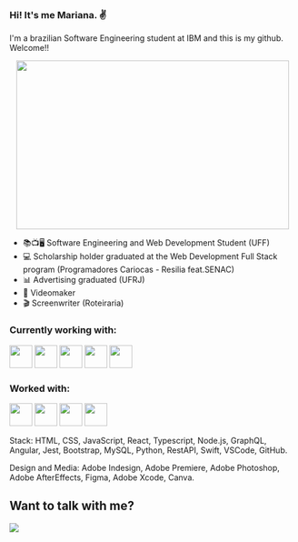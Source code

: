 ### Hi! It's me Mariana. :v:

I'm a brazilian Software Engineering student at IBM and this is my github. Welcome!! 

<div align="center">
  <img src="https://giphy.com/embed/SwImQhtiNA7io" width="480" height="297" frameBorder="0" />
</div>

- 📚📺🖥️ Software Engineering and Web Development Student (UFF)
- 💻 Scholarship holder graduated at the Web Development Full Stack program (Programadores Cariocas - Resilia feat.SENAC)
- 📊 Advertising graduated (UFRJ)
- 🎥 Videomaker
- 🎬 Screenwriter (Roteiraria)


<h3> Currently working with: </h3>

<div style="display:inline_block">

<a href="https://www.typescriptlang.org/" title="TypeScript"><img height="40" width="40" src="https://user-images.githubusercontent.com/25181517/183890598-19a0ac2d-e88a-4005-a8df-1ee36782fde1.png" /></a>
<a href="https://angular.io/" title="Angular"><img height="40" width="40" src="https://user-images.githubusercontent.com/25181517/183890595-779a7e64-3f43-4634-bad2-eceef4e80268.png" /></a>
<a href="https://graphql.org/" title="GraphQL"><img height="40" width="40" src="https://user-images.githubusercontent.com/25181517/192107856-aa92c8b1-b615-47c3-9141-ed0d29a90239.png" /></a>
<a href="https://www.mysql.com/" title="SQL"><img  height="40" width="40" src="https://user-images.githubusercontent.com/25181517/183896128-ec99105a-ec1a-4d85-b08b-1aa1620b2046.png" /></a>
<a href="#" title="JEST"><img  height="40" width="40" src="https://user-images.githubusercontent.com/25181517/187955005-f4ca6f1a-e727-497b-b81b-93fb9726268e.png" /></a>
  
</div>

<h3> Worked with: </h3>

<a href="#" title="HTML"><img  height="40" width="40" src="https://user-images.githubusercontent.com/25181517/192158954-f88b5814-d510-4564-b285-dff7d6400dad.png" /></a>
<a href="https://www.w3schools.com/css/" title="CSS"><img  height="40" width="40" src="https://user-images.githubusercontent.com/25181517/183898674-75a4a1b1-f960-4ea9-abcb-637170a00a75.png" /></a>
<a href="https://www.javascript.com/" title="Javascript"><img height="40" width="40" src="https://user-images.githubusercontent.com/25181517/117447155-6a868a00-af3d-11eb-9cfe-245df15c9f3f.png" /></a>
<a href="https://legacy.reactjs.org/" title="React"><img height="40" width="40" src="https://user-images.githubusercontent.com/25181517/183897015-94a058a6-b86e-4e42-a37f-bf92061753e5.png" /></a>



Stack: HTML, CSS, JavaScript, React, Typescript, Node.js, GraphQL, Angular, Jest, Bootstrap, MySQL, Python, RestAPI, Swift, VSCode, GitHub.

Design and Media: Adobe Indesign, Adobe Premiere, Adobe Photoshop, Adobe AfterEffects, Figma, Adobe Xcode, Canva.
 


## Want to talk with me?

<div> 
  <a href="https://www.linkedin.com/in/mariana-barbosaa" target="_blank"><img src="https://img.shields.io/badge/-LinkedIn-%230077B5?style=for-the-badge&logo=linkedin&logoColor=white" target="_blank"></a>
</div>
